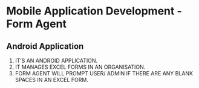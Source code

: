 # Mobile Application Development - Form Agent
## Android Application
1. IT’S AN ANDROID APPLICATION.
2. IT MANAGES EXCEL FORMS IN AN ORGANISATION.
3. FORM AGENT WILL PROMPT USER/ ADMIN IF THERE ARE ANY BLANK SPACES IN AN EXCEL FORM.
